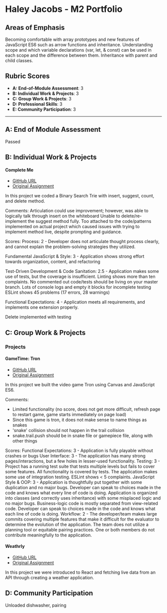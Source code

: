 # Haley Jacobs - M2 Portfolio

## Areas of Emphasis

Becoming comfortable with array prototypes and new features of JavaScript ES6 such as arrow functions and inheritance. Understanding scope and which variable declarations (var, let, & const) can be used in each scope and the difference between them. Inheritance with parent and child classes.

## Rubric Scores

* **A: End-of-Module Assessment**: 3
* **B: Individual Work & Projects**: 3
* **C: Group Work & Projects**: 3
* **D: Professional Skills**: 3
* **E: Community Participation**: 3

-----------------------

## A: End of Module Assessment

Passed


## B: Individual Work & Projects


#### Complete Me

* [GitHub URL](https://github.com/hljacobs5/complete-mee)
* [Original Assignment](http://frontend.turing.io/projects/complete-me.html)

In this project we coded a Binary Search Trie with insert, suggest, count, and delete method.

Comments:
Articulation could use improvement; however, was able to logically talk through insert on the whiteboard
Unable to delete/re-implement the suggest method fully. Too attached to the code/patterns implemented on actual project which caused issues with trying to implement method live, despite prompting and guidance.

 Scores:
 Process: 2 - Developer does not articulate thought process clearly, and cannot explain the problem-solving strategies they utilized.

 Fundamental JavaScript & Style: 3 - Application shows strong effort towards organization, content, and refactoring

 Test-Driven Development & Code Sanitation: 2.5 - Application makes some use of tests, but the coverage is insufficient. Linting shows more than ten complaints.
No commented out code/tests should be living on your master branch. Lots of console logs and empty it blocks for incomplete testing
ESLint shows 45 problems (17 errors, 28 warnings)

Functional Expectations: 4 - Application meets all requirements, and implements one extension properly.

Delete implemented with testing

## C: Group Work & Projects

### Projects

#### GameTime: Tron

* [GitHub URL](https://github.com/hljacobs5/dm-hj-gametime)
* [Original Assignment](http://frontend.turing.io/projects/game-time.html)

In this project we built the video game Tron using Canvas and JavaScript ES6.

Comments: 
- Limited functionality (no score, does not get more difficult, refresh page to restart game, game starts immediately on page load)
- Since this game is tron, it does not make sense to name things as snakes
- 'snake' collision should not happen in the trail collision
- snake.trail.push should be in snake file or gamepiece file, along with other things

Scores:
Functional Expectations: 3 - Application is fully playable without crashes or bugs
User Interface: 3 - The application has many strong pages/interactions, but a few holes in lesser-used functionality.
Testing: 3 - Project has a running test suite that tests multiple levels but fails to cover some features. All functionality is covered by tests. The application makes some use of integration testing. ESLint shows < 5 complaints.
JavaScript Style & OOP: 3 - Application is thoughtfully put together with some duplication and no major bugs. Developer can speak to choices made in the code and knows what every line of code is doing. Application is organized into classes (and correctly uses inheritance) with some misplaced logic and no major bugs. Business-logic code is mostly separated from view-related code. Developer can speak to choices made in the code and knows what each line of code is doing.
Workflow: 2 - The developer/team makes large commits covering multiple features that make it difficult for the evaluator to determine the evolution of the application. The team does not utilize a planning tool or equitable pairing practices. One or both members do not contribute meaningfully to the application.

#### Weathrly

* [GitHub URL](https://github.com/michaelyons/weathrly)
* [Original Assignment](http://frontend.turing.io/projects/weathrly.html)

In this project we were introduced to React and fetching live data from an API through creating a weather application.

## D: Community Participation

Unloaded dishwasher, pairing

